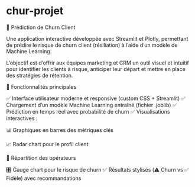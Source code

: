 # chur-projet
🔮 Prédiction de Churn Client

Une application interactive développée avec Streamlit et Plotly, permettant de prédire le risque de churn client (résiliation) à l’aide d’un modèle de Machine Learning.

L’objectif est d’offrir aux équipes marketing et CRM un outil visuel et intuitif pour identifier les clients à risque, anticiper leur départ et mettre en place des stratégies de rétention.

🚀 Fonctionnalités principales

✅ Interface utilisateur moderne et responsive (custom CSS + Streamlit)
✅ Chargement d’un modèle Machine Learning entraîné (fichier .joblib)
✅ Prédiction en temps réel avec probabilité de churn
✅ Visualisations interactives :

📊 Graphiques en barres des métriques clés

📈 Radar chart pour le profil client

🥧 Répartition des opérateurs

🎛️ Gauge chart pour le risque de churn
✅ Résultats stylisés (⚠️ Churn vs ✅ Fidèle) avec recommandations
